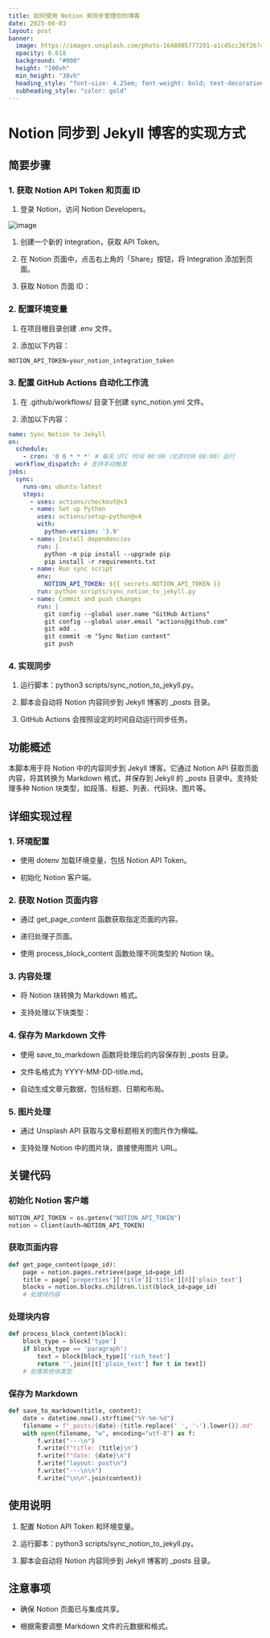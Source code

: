 ```yaml
---
title: 如何使用 Notion 来同步管理你的博客
date: 2025-06-03
layout: post
banner:
  image: https://images.unsplash.com/photo-1648805777291-a1c45cc26f26?crop=entropy&cs=tinysrgb&fit=max&fm=jpg&ixid=M3w2OTIwMzJ8MHwxfHJhbmRvbXx8fHx8fHx8fDE3NDg5ODIzMDB8&ixlib=rb-4.1.0&q=80&w=1080
  opacity: 0.618
  background: "#000"
  height: "100vh"
  min_height: "38vh"
  heading_style: "font-size: 4.25em; font-weight: bold; text-decoration: underline"
  subheading_style: "color: gold"
---
```


# Notion 同步到 Jekyll 博客的实现方式

## 简要步骤

### 1. 获取 Notion API Token 和页面 ID

1. 登录 Notion，访问 Notion Developers。

![image](https://prod-files-secure.s3.us-west-2.amazonaws.com/a7a0cc5a-89b9-4cda-8686-1fba0ca52f40/d19c1afe-dea5-4312-9333-786b0ba83054/image.png?X-Amz-Algorithm=AWS4-HMAC-SHA256&X-Amz-Content-Sha256=UNSIGNED-PAYLOAD&X-Amz-Credential=ASIAZI2LB466QQEWMGLK%2F20250603%2Fus-west-2%2Fs3%2Faws4_request&X-Amz-Date=20250603T202500Z&X-Amz-Expires=3600&X-Amz-Security-Token=IQoJb3JpZ2luX2VjEEMaCXVzLXdlc3QtMiJIMEYCIQCHa9BTnb4uIbS1PEiNDpKuy4%2FLp3BXkf1i7I6GzMkNzgIhALl%2BOpXzBe%2BVJggBTo3ZXIIAdA1gZ%2BzFOn%2F4WQ1mdJkXKv8DCBwQABoMNjM3NDIzMTgzODA1IgxaEqQ0m1XGxBxjKbMq3APiP5knuc5aMUrw8FsvR0toqk0oMYxHl6Hm4%2FUPBd4zhhqrin%2BKInANW3DJaXKe%2FKdylHK40qVlgxd5GENCUIdaZT2C3irBYQqQ7njpuSy02TYTkyrImrBo3frIYjJefb4gCnygr8wLClvZHfCn%2FdooOEZahb7jjDS6%2Bpa%2BQ%2FcsqnfzWX5urIWuoL9IEm5d1bMfmFI76JGcq3M6JFHasmbNezE6NsNvKoINuq0mcxxkV%2FRNILcvsZWAVV0zxgPssJttUGyqUXMUYDE%2FlwX94HIccnQoUZwEur%2BhoMMhs1D2ef%2FRkXRsFiQsbCc1PJIftT4JeH2Tqk3335ya8t%2FAadzmzC00hOJ7XdNUPIY1kUU7QSeKx%2FlS%2B2c59xEUViUU%2Fef3uXUwnfuzyNeW%2F2lh2bgmqJC3k6zzmKAriS1yQfk2ySJPVD3VXaMxmDCSEvPVDHJHRRRP8bjoNlNrxhF6Hfd2Rzd1TwZwMNbplUolMRJc0IK5VNrOCTbIuGPZFZbVCIJPIJ2u%2BpGgsOykg5SmB9M2U2QL1uNS2g90Cq%2Bkuq13dFZEZFRd269Qb2NYAxdSdPaghgqaFK43OnV4oa%2BBTzpYdk19XBe%2FX1zquTV%2FuSi5bWKB10q%2FNjBkpyKrHjC1hf3BBjqkAVBAnKA81t6kaOAMzpg2SySUPb2JKLxfzohT6umCv2BExpfgEBh7FAV4t2CtZrMgoJxixC8tqQN9B7ghFr824Mh2XIBjFK%2FDi4eg8phNFMcZN%2F9QXoICY4C1FtaCo1KCRnD4XV1VA5VJDhK6%2BmrWbcGvuesKWm11Tol5M%2FwdxvY6i3JJcM%2BbJAy6i3F95OriLIHzKk4amGCzNLXX5i3ECd0hXfHt&X-Amz-Signature=3fe3cb8fee874198ec874d04f3567fd0755b67ee9a932bc0aa7df16ee2842963&X-Amz-SignedHeaders=host&x-id=GetObject)

1. 创建一个新的 Integration，获取 API Token。

1. 在 Notion 页面中，点击右上角的「Share」按钮，将 Integration 添加到页面。

1. 获取 Notion 页面 ID：


### 2. 配置环境变量

1. 在项目根目录创建 .env 文件。

1. 添加以下内容：

```javascript
NOTION_API_TOKEN=your_notion_integration_token
```

### 3. 配置 GitHub Actions 自动化工作流

1. 在 .github/workflows/ 目录下创建 sync_notion.yml 文件。

1. 添加以下内容：

```yaml
name: Sync Notion to Jekyll
on:
  schedule:
    - cron: '0 0 * * *' # 每天 UTC 时间 00:00（北京时间 08:00）运行
  workflow_dispatch: # 支持手动触发
jobs:
  sync:
    runs-on: ubuntu-latest
    steps:
      - uses: actions/checkout@v3
      - name: Set up Python
        uses: actions/setup-python@v4
        with:
          python-version: '3.9'
      - name: Install dependencies
        run: |
          python -m pip install --upgrade pip
          pip install -r requirements.txt
      - name: Run sync script
        env:
          NOTION_API_TOKEN: ${{ secrets.NOTION_API_TOKEN }}
        run: python scripts/sync_notion_to_jekyll.py
      - name: Commit and push changes
        run: |
          git config --global user.name "GitHub Actions"
          git config --global user.email "actions@github.com"
          git add .
          git commit -m "Sync Notion content"
          git push
```

### 4. 实现同步

1. 运行脚本：python3 scripts/sync_notion_to_jekyll.py。

1. 脚本会自动将 Notion 内容同步到 Jekyll 博客的 _posts 目录。

1. GitHub Actions 会按照设定的时间自动运行同步任务。

## 功能概述

本脚本用于将 Notion 中的内容同步到 Jekyll 博客。它通过 Notion API 获取页面内容，将其转换为 Markdown 格式，并保存到 Jekyll 的 _posts 目录中。支持处理多种 Notion 块类型，如段落、标题、列表、代码块、图片等。

## 详细实现过程

### 1. 环境配置

- 使用 dotenv 加载环境变量，包括 Notion API Token。

- 初始化 Notion 客户端。

### 2. 获取 Notion 页面内容

- 通过 get_page_content 函数获取指定页面的内容。

- 递归处理子页面。

- 使用 process_block_content 函数处理不同类型的 Notion 块。

### 3. 内容处理

- 将 Notion 块转换为 Markdown 格式。

- 支持处理以下块类型：


### 4. 保存为 Markdown 文件

- 使用 save_to_markdown 函数将处理后的内容保存到 _posts 目录。

- 文件名格式为 YYYY-MM-DD-title.md。

- 自动生成文章元数据，包括标题、日期和布局。

### 5. 图片处理

- 通过 Unsplash API 获取与文章标题相关的图片作为横幅。

- 支持处理 Notion 中的图片块，直接使用图片 URL。

## 关键代码

### 初始化 Notion 客户端

```python
NOTION_API_TOKEN = os.getenv("NOTION_API_TOKEN")
notion = Client(auth=NOTION_API_TOKEN)
```

### 获取页面内容

```python
def get_page_content(page_id):
    page = notion.pages.retrieve(page_id=page_id)
    title = page['properties']['title']['title'][0]['plain_text']
    blocks = notion.blocks.children.list(block_id=page_id)
    # 处理块内容
```

### 处理块内容

```python
def process_block_content(block):
    block_type = block['type']
    if block_type == 'paragraph':
        text = block[block_type]['rich_text']
        return ''.join([t['plain_text'] for t in text])
    # 处理其他块类型
```

### 保存为 Markdown

```python
def save_to_markdown(title, content):
    date = datetime.now().strftime("%Y-%m-%d")
    filename = f"_posts/{date}-{title.replace(' ', '-').lower()}.md"
    with open(filename, "w", encoding="utf-8") as f:
        f.write("---\n")
        f.write(f"title: {title}\n")
        f.write(f"date: {date}\n")
        f.write("layout: post\n")
        f.write("---\n\n")
        f.write("\n\n".join(content))
```

## 使用说明

1. 配置 Notion API Token 和环境变量。

1. 运行脚本：python3 scripts/sync_notion_to_jekyll.py。

1. 脚本会自动将 Notion 内容同步到 Jekyll 博客的 _posts 目录。

## 注意事项

- 确保 Notion 页面已与集成共享。

- 根据需要调整 Markdown 文件的元数据和格式。